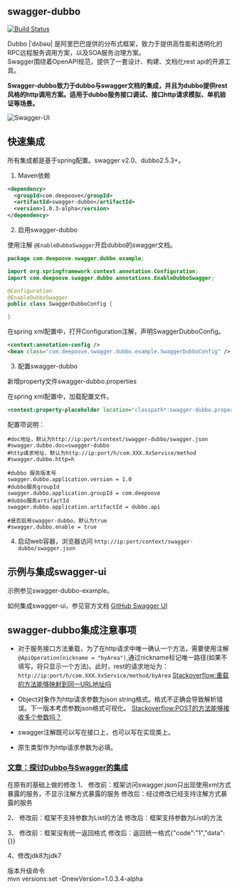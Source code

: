 ## swagger-dubbo

[![Build Status](https://travis-ci.org/Sayi/swagger-dubbo.svg?branch=master)](https://travis-ci.org/Sayi/swagger-dubbo)

Dubbo |ˈdʌbəʊ| 是阿里巴巴提供的分布式框架，致力于提供高性能和透明化的RPC远程服务调用方案，以及SOA服务治理方案。  
Swagger围绕着OpenAPI规范，提供了一套设计、构建、文档化rest api的开源工具。


**Swagger-dubbo致力于dubbo与swagger文档的集成，并且为dubbo提供rest风格的http调用方案。适用于dubbo服务接口调试、接口http请求模拟、单机验证等场景。**

![Swagger-UI](swagger-dubbo-example/swagger_ui.png)

## 快速集成
所有集成都是基于spring配置。swagger v2.0、dubbo2.5.3+。

1. Maven依赖

```xml
<dependency>
  <groupId>com.deepoove</groupId>
  <artifactId>swagger-dubbo</artifactId>
  <version>1.0.3-alpha</version>
</dependency>
```

2. 启用swagger-dubbo

使用注解 `@EnableDubboSwagger`开启dubbo的swagger文档。
```java
package com.deepoove.swagger.dubbo.example;

import org.springframework.context.annotation.Configuration;
import com.deepoove.swagger.dubbo.annotations.EnableDubboSwagger;

@Configuration
@EnableDubboSwagger
public class SwaggerDubboConfig {

}

```
在spring xml配置中，打开Configuration注解，声明SwaggerDubboConfig。
```xml
<context:annotation-config />
<bean class="com.deepoove.swagger.dubbo.example.SwaggerDubboConfig" />
```

3. 配置swagger-dubbo

新增property文件swagger-dubbo.properties

在spring xml配置中，加载配置文件。

```xml
<context:property-placeholder location="classpath*:swagger-dubbo.properties" />
```

配置项说明：
```properties
#doc地址，默认为http://ip:port/context/swagger-dubbo/swagger.json
#swagger.dubbo.doc=swagger-dubbo
#http请求地址，默认为http://ip:port/h/com.XXX.XxService/method
#swagger.dubbo.http=h

#dubbo 服务版本号
swagger.dubbo.application.version = 1.0
#dubbo服务groupId
swagger.dubbo.application.groupId = com.deepoove
#dubbo服务artifactId
swagger.dubbo.application.artifactId = dubbo.api

#是否启用swagger-dubbo，默认为true
#swagger.dubbo.enable = true
```

4. 启动web容器，浏览器访问 `http://ip:port/context/swagger-dubbo/swagger.json`


## 示例与集成swagger-ui
示例参见swagger-dubbo-example。  

如何集成swagger-ui，参见官方文档 [GitHub Swagger UI](https://github.com/swagger-api/swagger-ui)

## swagger-dubbo集成注意事项
* 对于服务接口方法重载，为了在http请求中唯一确认一个方法，需要使用注解`@ApiOperation(nickname = "byArea")`,通过nickname标记唯一路径(如果不填写，将只显示一个方法)。此时，rest的请求地址为：`http://ip:port/h/com.XXX.XxService/method/byArea`
[Stackoverflow:重载的方法能够映射到同一URL地址吗](http://stackoverflow.com/questions/17196766/can-resteasy-choose-method-based-on-query-params)

* Object对象作为http请求参数为json string格式。格式不正确会导致解析错误。下一版本考虑参数json格式可视化。
[Stackoverflow:POST的方法能够接收多个参数吗？](http://stackoverflow.com/questions/5553218/jax-rs-post-multiple-objects)

* swagger注解既可以写在接口上，也可以写在实现类上。 
* 原生类型作为http请求参数为必填。

### [文章：探讨Dubbo与Swagger的集成](https://github.com/Sayi/sayi.github.com/issues/15)


在原有的基础上做的修改
1、
修改前：框架访问swagger.json只出现使用xml方式暴露的服务，不显示注解方式暴露的服务
修改后：经过修改已经支持注解方式暴露的服务

2、
修改前：框架不支持参数为List<T>的方法
修改后：框架支持参数为List<T>的方法

3、
修改前：框架没有统一返回格式
修改后：返回统一格式{"code":"1","data":{}}

4、修改jdk8为jdk7

 

版本升级命令  
mvn versions:set -DnewVersion=1.0.3.4-alpha

